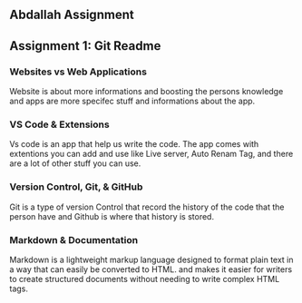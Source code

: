## Abdallah Assignment
## Assignment 1: Git Readme

### Websites vs Web Applications

Website is about more informations and boosting the persons knowledge and apps are more specifec stuff and informations about the app.
### VS Code & Extensions

Vs code is an app that help us write the code. The app comes with extentions you can add and use like Live server, Auto Renam Tag, and there are a lot of other stuff you can use.
### Version Control, Git, & GitHub

Git is a type of version Control that record the history of the code that the person have and Github is where that history is stored.

### Markdown & Documentation

Markdown is a lightweight markup language designed to format plain text in a way that can easily be converted to HTML. and makes it easier for writers to create structured documents without needing to write complex HTML tags.